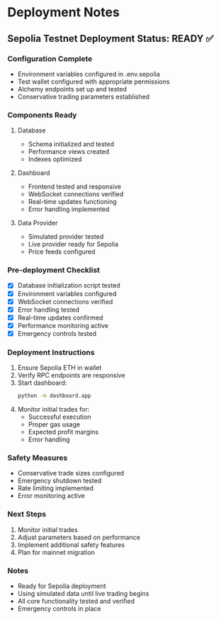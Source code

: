 # Deployment Notes

## Sepolia Testnet Deployment Status: READY ✅

### Configuration Complete
- Environment variables configured in .env.sepolia
- Test wallet configured with appropriate permissions
- Alchemy endpoints set up and tested
- Conservative trading parameters established

### Components Ready
1. Database
   - Schema initialized and tested
   - Performance views created
   - Indexes optimized

2. Dashboard
   - Frontend tested and responsive
   - WebSocket connections verified
   - Real-time updates functioning
   - Error handling implemented

3. Data Provider
   - Simulated provider tested
   - Live provider ready for Sepolia
   - Price feeds configured

### Pre-deployment Checklist
- [x] Database initialization script tested
- [x] Environment variables configured
- [x] WebSocket connections verified
- [x] Error handling tested
- [x] Real-time updates confirmed
- [x] Performance monitoring active
- [x] Emergency controls tested

### Deployment Instructions
1. Ensure Sepolia ETH in wallet
2. Verify RPC endpoints are responsive
3. Start dashboard:
   ```bash
   python -m dashboard.app
   ```
4. Monitor initial trades for:
   - Successful execution
   - Proper gas usage
   - Expected profit margins
   - Error handling

### Safety Measures
- Conservative trade sizes configured
- Emergency shutdown tested
- Rate limiting implemented
- Error monitoring active

### Next Steps
1. Monitor initial trades
2. Adjust parameters based on performance
3. Implement additional safety features
4. Plan for mainnet migration

### Notes
- Ready for Sepolia deployment
- Using simulated data until live trading begins
- All core functionality tested and verified
- Emergency controls in place
